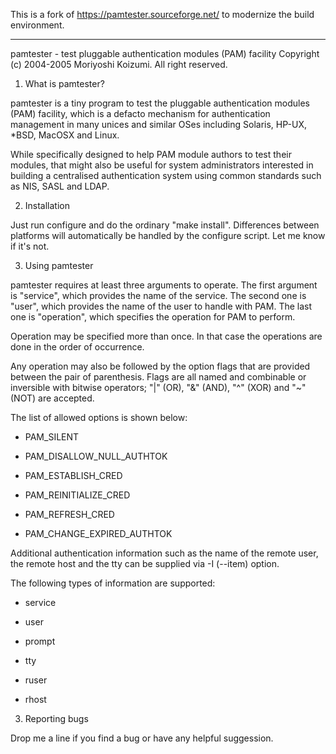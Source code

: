 This is a fork of https://pamtester.sourceforge.net/ to modernize the build
environment.

---

pamtester - test pluggable authentication modules (PAM) facility
Copyright (c) 2004-2005 Moriyoshi Koizumi. All right reserved.

1. What is pamtester?

pamtester is a tiny program to test the pluggable authentication modules (PAM)
facility, which is a defacto mechanism for authentication management in many
unices and similar OSes including Solaris, HP-UX, *BSD, MacOSX and Linux.

While specifically designed to help PAM module authors to test their modules,
that might also be useful for system administrators interested in building a
centralised authentication system using common standards such as NIS, SASL and
LDAP.

2. Installation

Just run configure and do the ordinary "make install".  Differences between
platforms will automatically be handled by the configure script.  Let me know
if it's not.

3. Using pamtester

pamtester requires at least three arguments to operate.  The first argument
is "service", which provides the name of the service.  The second one is
"user", which provides the name of the user to handle with PAM.  The last one
is "operation", which specifies the operation for PAM to perform.

Operation may be specified more than once. In that case the operations are done
in the order of occurrence.

Any operation may also be followed by the option flags that are provided
between the pair of parenthesis. Flags are all named and combinable or
inversible with bitwise operators; "|" (OR), "&" (AND), "^" (XOR) and "~" (NOT)
are accepted.

The list of allowed options is shown below:

  - PAM_SILENT

  - PAM_DISALLOW_NULL_AUTHTOK

  - PAM_ESTABLISH_CRED

  - PAM_REINITIALIZE_CRED

  - PAM_REFRESH_CRED

  - PAM_CHANGE_EXPIRED_AUTHTOK

Additional authentication information such as the name of the remote user,
the remote host and the tty can be supplied via -I (--item) option.

The following types of information are supported:

  - service

  - user

  - prompt

  - tty

  - ruser

  - rhost

3. Reporting bugs

Drop me a line if you find a bug or have any helpful suggession.


